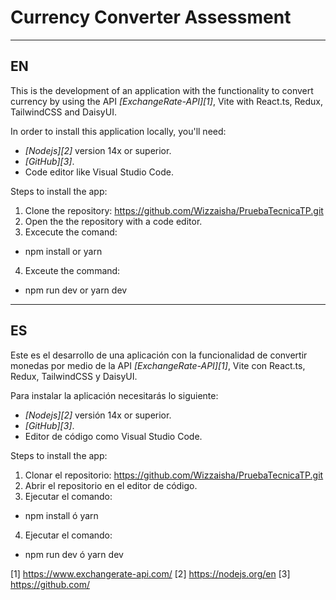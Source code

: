 # Currency Converter Assessment 

-------------------------------

## EN

This is the development of an application with the functionality to convert currency by using the API *[ExchangeRate-API][1]*, Vite with React.ts, Redux, TailwindCSS and DaisyUI.

In order to install this application locally, you'll need:

* *[Nodejs][2]* version 14x or superior.
* *[GitHub][3]*.
* Code editor like Visual Studio Code.

Steps to install the app:

1. Clone the repository: https://github.com/Wizzaisha/PruebaTecnicaTP.git
2. Open the the repository with a code editor.
3. Excecute the comand:
  * npm install or yarn
4. Exceute the command:
  * npm run dev or yarn dev

-------------------------------

## ES

Este es el desarrollo de una aplicación con la funcionalidad de convertir monedas por medio de la API *[ExchangeRate-API][1]*, Vite con React.ts, Redux, TailwindCSS y DaisyUI.

Para instalar la aplicación necesitarás lo siguiente:
* *[Nodejs][2]* versión 14x or superior.
* *[GitHub][3]*.
* Editor de código como Visual Studio Code.

Steps to install the app:

1. Clonar el repositorio: https://github.com/Wizzaisha/PruebaTecnicaTP.git
2. Abrir el repositorio en el editor de código.
3. Ejecutar el comando:
  * npm install ó yarn
4. Ejecutar el comando:
  * npm run dev ó yarn dev


[1] https://www.exchangerate-api.com/
[2] https://nodejs.org/en
[3] https://github.com/
